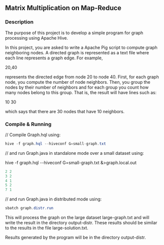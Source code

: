 
## Matrix Multiplication on Map-Reduce

### Description

The purpose of this project is to develop a simple program for graph processing using Apache Hive.

In this project, you are asked to write a Apache Pig script to compute graph neighboring nodes. A directed graph is represented as a text file where each line represents a graph edge. For example,

20,40

represents the directed edge from node 20 to node 40. First, for each graph node, you compute the number of node neighbors. Then, you group the nodes by their number of neighbors and for each group you count how many nodes belong to this group. That is, the result will have lines such as:

10 30

which says that there are 30 nodes that have 10 neighbors.

### Compile & Running

// Compile Graph.hql using:

```java
hive -f graph.hql --hiveconf G=small-graph.txt
```

// and run Graph.java in standalone mode over a small dataset using:

hive -f graph.hql --hiveconf G=small-graph.txt &>graph.local.out

```java
2 2
3 2
4 1
5 2
7 1
```

// and run Graph.java in distributed mode  using:

```java
sbatch graph.distr.run
```

This will process the graph on the large dataset large-graph.txt and will write the result in the directory output-distr. These results should be similar to the results in the file large-solution.txt. 

Results generated by the program will be in the directory output-distr. 
